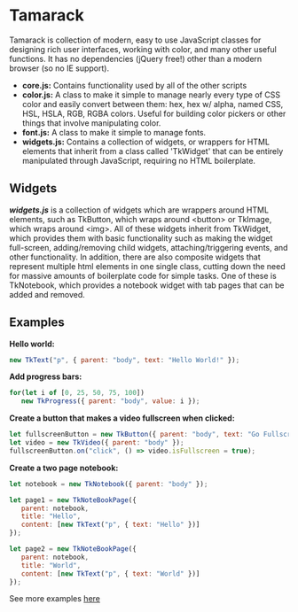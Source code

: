 # Tamarack
Tamarack is collection of modern, easy to use JavaScript classes for designing rich user interfaces, working with color, and many other useful functions. It has no dependencies (jQuery free!) other than a modern browser (so no IE support).

- **core.js:** Contains functionality used by all of the other scripts
- **color.js:** A class to make it simple to manage nearly every type of CSS color and easily convert between them: hex, hex w/ alpha, named CSS, HSL, HSLA, RGB, RGBA colors. Useful for building color pickers or other things that involve manipulating color.
- **font.js:** A class to make it simple to manage fonts.
- **widgets.js:** Contains a collection of widgets, or wrappers for HTML elements that inherit from a class called 'TkWidget' that can be entirely manipulated through JavaScript, requiring no HTML boilerplate.

Widgets 
-------
***widgets.js*** is a collection of widgets which are wrappers around HTML elements, such as TkButton, which wraps around &lt;button&gt; or TkImage, which wraps around &lt;img&gt;. All of these widgets inherit from TkWidget, which provides them with basic functionality such as making the widget full-screen, adding/removing child widgets, attaching/triggering events, and other functionality. In addition, there are also composite widgets that represent multiple html elements in one single class, cutting down the need for massive amounts of boilerplate code for simple tasks. One of these is TkNotebook, which provides a notebook widget with tab pages that can be added and removed.

Examples 
-------
**Hello world:**
```javascript
new TkText("p", { parent: "body", text: "Hello World!" });
```
    
**Add progress bars:**
```javascript
for(let i of [0, 25, 50, 75, 100])
   new TkProgress({ parent: "body", value: i });
```
     
**Create a button that makes a video fullscreen when clicked:**
```javascript
let fullscreenButton = new TkButton({ parent: "body", text: "Go Fullscreen" });
let video = new TkVideo({ parent: "body" });
fullscreenButton.on("click", () => video.isFullscreen = true);
```
     
**Create a two page notebook:**
```javascript
let notebook = new TkNotebook({ parent: "body" });

let page1 = new TkNoteBookPage({ 
   parent: notebook, 
   title: "Hello",
   content: [new TkText("p", { text: "Hello" })]
});

let page2 = new TkNoteBookPage({ 
   parent: notebook, 
   title: "World",
   content: [new TkText("p", { text: "World" })]
});
```

See more examples [here](https://ianmtz.com/Tamarack)
